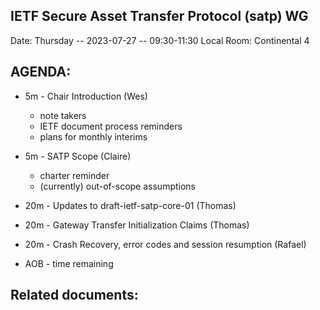## IETF Secure Asset Transfer Protocol (satp) WG

Date: Thursday -- 2023-07-27 -- 09:30-11:30 Local
Room: Continental 4

## AGENDA:

- 5m - Chair Introduction (Wes)
    - note takers
    - IETF document process reminders
    - plans for monthly interims

- 5m - SATP Scope (Claire)
    - charter reminder
    - (currently) out-of-scope assumptions

- 20m - Updates to draft-ietf-satp-core-01 (Thomas)

- 20m - Gateway Transfer Initialization Claims (Thomas)

- 20m - Crash Recovery, error codes and session resumption (Rafael) 

- AOB - time remaining

## Related documents:

[architecture]: https://datatracker.ietf.org/doc/draft-hardjono-sat-architecture
[protocol]: https://datatracker.ietf.org/doc/draft-hargreaves-sat-core/
[use cases]: https://datatracker.ietf.org/doc/draft-ramakrishna-sat-use-cases/
